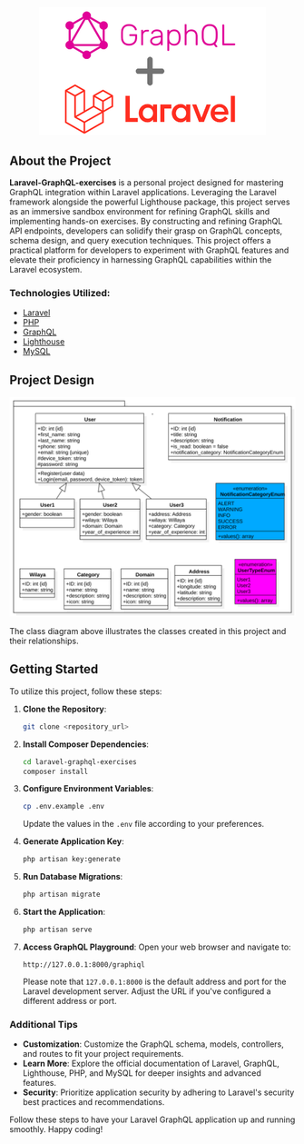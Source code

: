 <p align="center">
  <a href="https://laravel.com" target="_blank">
    <img src="README/graphql-laravel.png" width="400" alt="Laravel Logo">
  </a>
</p>

## About the Project
**Laravel-GraphQL-exercises** is a personal project designed for mastering GraphQL integration within Laravel applications. Leveraging the Laravel framework alongside the powerful Lighthouse package, this project serves as an immersive sandbox environment for refining GraphQL skills and implementing hands-on exercises. By constructing and refining GraphQL API endpoints, developers can solidify their grasp on GraphQL concepts, schema design, and query execution techniques. This project offers a practical platform for developers to experiment with GraphQL features and elevate their proficiency in harnessing GraphQL capabilities within the Laravel ecosystem.

### Technologies Utilized:
- [Laravel](https://laravel.com/)
- [PHP](https://www.php.net/)
- [GraphQL](https://graphql.org/)
- [Lighthouse](https://lighthouse-php.com/)
- [MySQL](https://www.mysql.com/)

## Project Design
![Main](README/Main.svg)

The class diagram above illustrates the classes created in this project and their relationships.

## Getting Started
To utilize this project, follow these steps:

1. **Clone the Repository**: 
    ```bash
    git clone <repository_url>
    ```
2. **Install Composer Dependencies**: 
    ```bash
    cd laravel-graphql-exercises
    composer install
    ```
3. **Configure Environment Variables**: 
    ```bash
    cp .env.example .env
    ```
    Update the values in the `.env` file according to your preferences.
4. **Generate Application Key**: 
    ```bash
    php artisan key:generate
    ```
5. **Run Database Migrations**: 
    ```bash
    php artisan migrate
    ```
6. **Start the Application**: 
    ```bash
    php artisan serve
    ```
7. **Access GraphQL Playground**: 
    Open your web browser and navigate to:
    ```
    http://127.0.0.1:8000/graphiql
    ```

    Please note that `127.0.0.1:8000` is the default address and port for the Laravel development server. Adjust the URL if you've configured a different address or port.

### Additional Tips
- **Customization**: Customize the GraphQL schema, models, controllers, and routes to fit your project requirements.
- **Learn More**: Explore the official documentation of Laravel, GraphQL, Lighthouse, PHP, and MySQL for deeper insights and advanced features.
- **Security**: Prioritize application security by adhering to Laravel's security best practices and recommendations.

Follow these steps to have your Laravel GraphQL application up and running smoothly. Happy coding!
